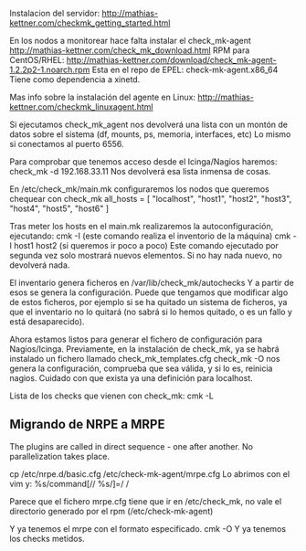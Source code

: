 Instalacion del servidor: http://mathias-kettner.com/checkmk_getting_started.html

En los nodos a monitorear hace falta instalar el check_mk-agent
http://mathias-kettner.com/check_mk_download.html
RPM para CentOS/RHEL: http://mathias-kettner.com/download/check_mk-agent-1.2.2p2-1.noarch.rpm
Esta en el repo de EPEL: check-mk-agent.x86_64
Tiene como dependencia a xinetd.

Mas info sobre la instalación del agente en Linux: http://mathias-kettner.com/checkmk_linuxagent.html

Si ejecutamos check_mk_agent nos devolverá una lista con un montón de datos sobre el sistema (df, mounts, ps, memoria, interfaces, etc)
Lo mismo si conectamos al puerto 6556.

Para comprobar que tenemos acceso desde el Icinga/Nagios haremos: check_mk -d 192.168.33.11
Nos devolverá esa lista inmensa de cosas.

En /etc/check_mk/main.mk configuraremos los nodos que queremos chequear con check_mk
all_hosts = [
  "localhost",
  "host1", "host2", "host3",
  "host4", "host5", "host6"
]

Tras meter los hosts en el main.mk realizaremos la autoconfiguración, ejecutando:
cmk -I  (este comando realiza el inventorio de la máquina)
cmk -I host1 host2  (si queremos ir poco a poco)
Este comando ejecutado por segunda vez solo mostrará nuevos elementos. Si no hay nada nuevo, no devolverá nada.

El inventario genera ficheros en /var/lib/check_mk/autochecks
Y a partir de esos se genera la configuración. Puede que tengamos que modificar algo de estos ficheros, por ejemplo si se ha quitado un sistema de ficheros, ya que el inventario no lo quitará (no sabrá si lo hemos quitado, o es un fallo y está desaparecido).

Ahora estamos listos para generar el fichero de configuración para Nagios/Icinga. Previamente, en la instalación de check_mk, ya se habrá instalado un fichero llamado check_mk_templates.cfg
check_mk -O   nos genera la configuración, comprueba que sea válida, y si lo es, reinicia nagios.
Cuidado con que exista ya una definición para localhost.


Lista de los checks que vienen con check_mk: cmk -L


## Migrando de NRPE a MRPE ##
The plugins are called in direct sequence - one after another. No parallelization takes place.

cp /etc/nrpe.d/basic.cfg /etc/check-mk-agent/mrpe.cfg
Lo abrimos con el vim y:
%s/command\[//
%s/\]=/ /

Parece que el fichero mrpe.cfg tiene que ir en /etc/check_mk, no vale el directorio generado por el rpm (/etc/check-mk-agent)

Y ya tenemos el mrpe con el formato especificado.
cmk -O
Y ya tenemos los checks metidos.
